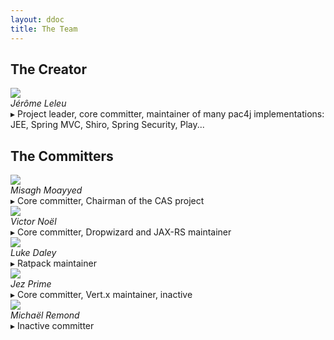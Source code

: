 ```yaml
---
layout: ddoc
title: The Team
---
```


## The Creator

<div class="bio">
    <div><a href="https://github.com/leleuj"><img src="https://avatars3.githubusercontent.com/u/1038508?s=100" /></a></div>
    <div><i>Jérôme Leleu</i><br />&#9656; Project leader, core committer, maintainer of many pac4j implementations: JEE, Spring MVC, Shiro, Spring Security, Play...</div>
</div>
<div class="clear"></div>

## The Committers

<div class="bio">
    <div><a href="https://github.com/mmoayyed"><img src="https://avatars1.githubusercontent.com/u/1205228?s=100" /></a></div>
    <div><i>Misagh Moayyed</i><br />&#9656; Core committer, Chairman of the CAS project</div>
</div>
<div class="clear"></div>

<div class="bio">
    <div><a href="https://github.com/victornoel"><img src="https://avatars2.githubusercontent.com/u/160975?s=100" /></a></div>
    <div><i>Victor Noël</i><br />&#9656; Core committer, Dropwizard and JAX-RS maintainer</div>
</div>
<div class="clear"></div>

<div class="bio">
    <div><a href="https://github.com/ldaley"><img src="https://avatars3.githubusercontent.com/u/17825?s=100" /></a></div>
    <div><i>Luke Daley</i><br />&#9656; Ratpack maintainer</div>
</div>
<div class="clear"></div>

<div class="bio">
    <div><a href="https://github.com/millross"><img src="https://avatars2.githubusercontent.com/u/1318862?s=100" /></a></div>
    <div><i>Jez Prime</i><br />&#9656; Core committer, Vert.x maintainer, inactive</div>
</div>
<div class="clear"></div>

<div class="bio">
    <div><a href="https://github.com/miremond"><img src="https://avatars1.githubusercontent.com/u/5079621?s=100" /></a></div>
    <div><i>Michaël Remond</i><br />&#9656; Inactive committer</div>
</div>
<div class="clear"></div>
